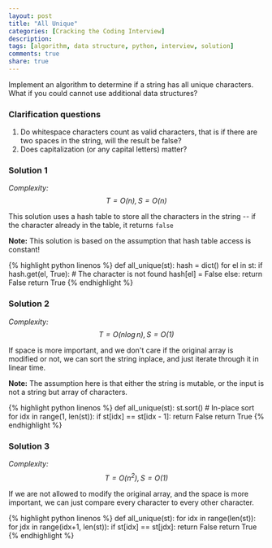 ```yaml
---
layout: post
title: "All Unique"
categories: [Cracking the Coding Interview]
description:
tags: [algorithm, data structure, python, interview, solution]
comments: true
share: true
---
```


Implement an algorithm to determine if a string has all unique characters. What if you could cannot use additional data structures?

### Clarification questions

1. Do whitespace characters count as valid characters, that is if there are two spaces in the string, will the result be false?
1. Does capitalization (or any capital letters) matter?

<!-- more -->

### Solution 1
_Complexity: $$T = O(n), S = O(n)$$_

This solution uses a hash table to store all the characters in the string -- if the character already in the table, it returns `false`

__Note:__ This solution is based on the assumption that hash table access is constant!

{% highlight python linenos %}
def all_unique(st):
  hash = dict()
  for el in st:
    if hash.get(el, True):
      # The character is not found
      hash[el] = False
    else:
      return False
  return True
{% endhighlight %}

### Solution 2
_Complexity: $$T = O(n\log{n}), S = O(1)$$_

If space is more important, and we don't care if the original array is modified or not, we can sort the string inplace, and just iterate through it in linear time.

__Note:__ The assumption here is that either the string is mutable, or the input is not a string but array of characters.

{% highlight python linenos %}
def all_unique(st):
  st.sort() # In-place sort
  for idx in range(1, len(st)):
    if st[idx] == st[idx - 1]:
      return False
  return True
{% endhighlight %}

### Solution 3
_Complexity: $$T = O(n^2), S = O(1)$$_

If we are not allowed to modify the original array, and the space is more important, we can just compare every character to every other character.

{% highlight python linenos %}
def all_unique(st):
  for idx in range(len(st)):
    for jdx in range(idx+1, len(st)):
      if st[idx] == st[jdx]:
        return False
  return True
{% endhighlight %}
